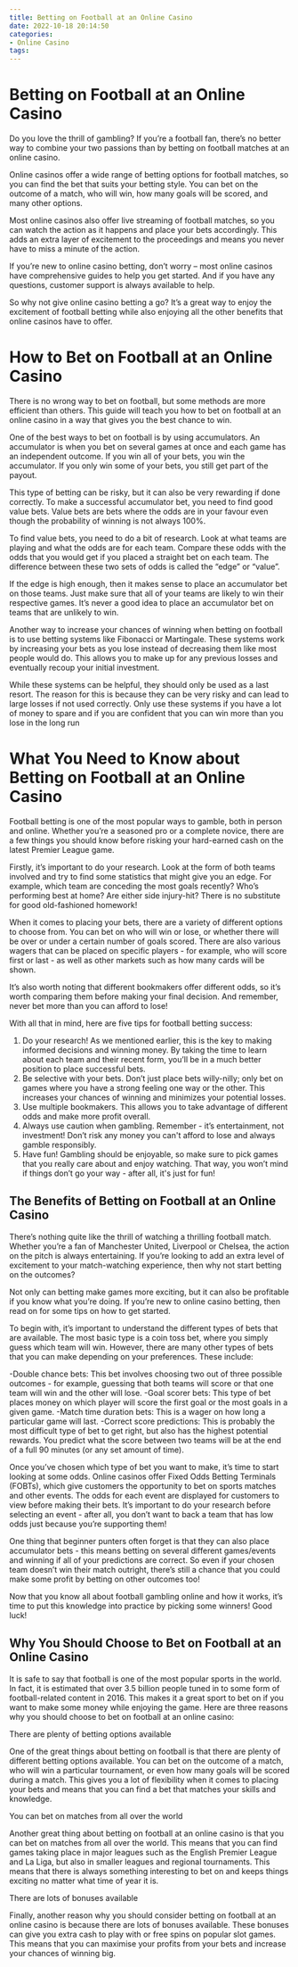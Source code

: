```yaml
---
title: Betting on Football at an Online Casino
date: 2022-10-18 20:14:50
categories:
- Online Casino
tags:
---
```



#  Betting on Football at an Online Casino

Do you love the thrill of gambling? If you’re a football fan, there’s no better way to combine your two passions than by betting on football matches at an online casino.

Online casinos offer a wide range of betting options for football matches, so you can find the bet that suits your betting style. You can bet on the outcome of a match, who will win, how many goals will be scored, and many other options.

Most online casinos also offer live streaming of football matches, so you can watch the action as it happens and place your bets accordingly. This adds an extra layer of excitement to the proceedings and means you never have to miss a minute of the action.

If you’re new to online casino betting, don’t worry – most online casinos have comprehensive guides to help you get started. And if you have any questions, customer support is always available to help.

So why not give online casino betting a go? It’s a great way to enjoy the excitement of football betting while also enjoying all the other benefits that online casinos have to offer.

#  How to Bet on Football at an Online Casino 

There is no wrong way to bet on football, but some methods are more efficient than others. This guide will teach you how to bet on football at an online casino in a way that gives you the best chance to win.

One of the best ways to bet on football is by using accumulators. An accumulator is when you bet on several games at once and each game has an independent outcome. If you win all of your bets, you win the accumulator. If you only win some of your bets, you still get part of the payout.

This type of betting can be risky, but it can also be very rewarding if done correctly. To make a successful accumulator bet, you need to find good value bets. Value bets are bets where the odds are in your favour even though the probability of winning is not always 100%.

To find value bets, you need to do a bit of research. Look at what teams are playing and what the odds are for each team. Compare these odds with the odds that you would get if you placed a straight bet on each team. The difference between these two sets of odds is called the “edge” or “value”.

If the edge is high enough, then it makes sense to place an accumulator bet on those teams. Just make sure that all of your teams are likely to win their respective games. It’s never a good idea to place an accumulator bet on teams that are unlikely to win.

Another way to increase your chances of winning when betting on football is to use betting systems like Fibonacci or Martingale. These systems work by increasing your bets as you lose instead of decreasing them like most people would do. This allows you to make up for any previous losses and eventually recoup your initial investment.

While these systems can be helpful, they should only be used as a last resort. The reason for this is because they can be very risky and can lead to large losses if not used correctly. Only use these systems if you have a lot of money to spare and if you are confident that you can win more than you lose in the long run

#  What You Need to Know about Betting on Football at an Online Casino 

<article>

Football betting is one of the most popular ways to gamble, both in person and online. Whether you’re a seasoned pro or a complete novice, there are a few things you should know before risking your hard-earned cash on the latest Premier League game.

Firstly, it’s important to do your research. Look at the form of both teams involved and try to find some statistics that might give you an edge. For example, which team are conceding the most goals recently? Who’s performing best at home? Are either side injury-hit? There is no substitute for good old-fashioned homework!

When it comes to placing your bets, there are a variety of different options to choose from. You can bet on who will win or lose, or whether there will be over or under a certain number of goals scored. There are also various wagers that can be placed on specific players - for example, who will score first or last - as well as other markets such as how many cards will be shown.

It’s also worth noting that different bookmakers offer different odds, so it’s worth comparing them before making your final decision. And remember, never bet more than you can afford to lose!

With all that in mind, here are five tips for football betting success:

1) Do your research! As we mentioned earlier, this is the key to making informed decisions and winning money. By taking the time to learn about each team and their recent form, you’ll be in a much better position to place successful bets. 
2) Be selective with your bets. Don’t just place bets willy-nilly; only bet on games where you have a strong feeling one way or the other. This increases your chances of winning and minimizes your potential losses. 
3) Use multiple bookmakers. This allows you to take advantage of different odds and make more profit overall. 
4) Always use caution when gambling. Remember - it’s entertainment, not investment! Don’t risk any money you can't afford to lose and always gamble responsibly. 
5) Have fun! Gambling should be enjoyable, so make sure to pick games that you really care about and enjoy watching. That way, you won’t mind if things don’t go your way - after all, it's just for fun!

#  The Benefits of Betting on Football at an Online Casino 

There’s nothing quite like the thrill of watching a thrilling football match. Whether you’re a fan of Manchester United, Liverpool or Chelsea, the action on the pitch is always entertaining. If you’re looking to add an extra level of excitement to your match-watching experience, then why not start betting on the outcomes? 

Not only can betting make games more exciting, but it can also be profitable if you know what you’re doing. If you’re new to online casino betting, then read on for some tips on how to get started. 

To begin with, it’s important to understand the different types of bets that are available. The most basic type is a coin toss bet, where you simply guess which team will win. However, there are many other types of bets that you can make depending on your preferences. These include: 

-Double chance bets: This bet involves choosing two out of three possible outcomes - for example, guessing that both teams will score or that one team will win and the other will lose. 
-Goal scorer bets: This type of bet places money on which player will score the first goal or the most goals in a given game. 
-Match time duration bets: This is a wager on how long a particular game will last. 
-Correct score predictions: This is probably the most difficult type of bet to get right, but also has the highest potential rewards. You predict what the score between two teams will be at the end of a full 90 minutes (or any set amount of time). 

Once you’ve chosen which type of bet you want to make, it’s time to start looking at some odds. Online casinos offer Fixed Odds Betting Terminals (FOBTs), which give customers the opportunity to bet on sports matches and other events. The odds for each event are displayed for customers to view before making their bets. It’s important to do your research before selecting an event - after all, you don’t want to back a team that has low odds just because you’re supporting them! 

One thing that beginner punters often forget is that they can also place accumulator bets - this means betting on several different games/events and winning if all of your predictions are correct. So even if your chosen team doesn’t win their match outright, there’s still a chance that you could make some profit by betting on other outcomes too! 

Now that you know all about football gambling online and how it works, it’s time to put this knowledge into practice by picking some winners! Good luck!

#  Why You Should Choose to Bet on Football at an Online Casino

It is safe to say that football is one of the most popular sports in the world. In fact, it is estimated that over 3.5 billion people tuned in to some form of football-related content in 2016. This makes it a great sport to bet on if you want to make some money while enjoying the game. Here are three reasons why you should choose to bet on football at an online casino:

There are plenty of betting options available

One of the great things about betting on football is that there are plenty of different betting options available. You can bet on the outcome of a match, who will win a particular tournament, or even how many goals will be scored during a match. This gives you a lot of flexibility when it comes to placing your bets and means that you can find a bet that matches your skills and knowledge.

You can bet on matches from all over the world

Another great thing about betting on football at an online casino is that you can bet on matches from all over the world. This means that you can find games taking place in major leagues such as the English Premier League and La Liga, but also in smaller leagues and regional tournaments. This means that there is always something interesting to bet on and keeps things exciting no matter what time of year it is.

There are lots of bonuses available

Finally, another reason why you should consider betting on football at an online casino is because there are lots of bonuses available. These bonuses can give you extra cash to play with or free spins on popular slot games. This means that you can maximise your profits from your bets and increase your chances of winning big.